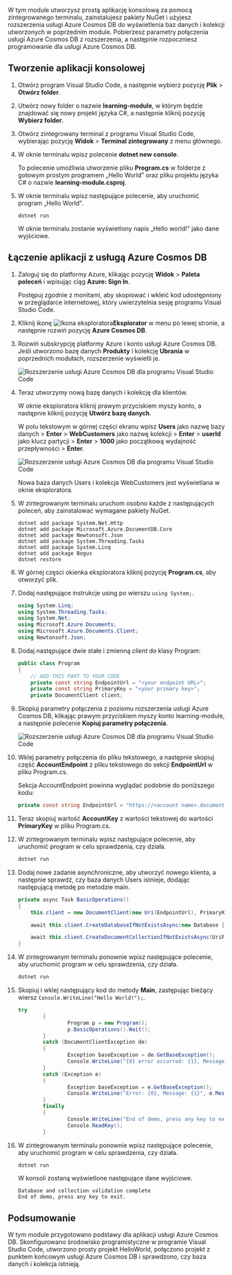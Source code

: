 W tym module utworzysz prostą aplikację konsolową za pomocą zintegrowanego terminalu, zainstalujesz pakiety NuGet i użyjesz rozszerzenia usługi Azure Cosmos DB do wyświetlenia baz danych i kolekcji utworzonych w poprzednim module. Pobierzesz parametry połączenia usługi Azure Cosmos DB z rozszerzenia, a następnie rozpoczniesz programowanie dla usługi Azure Cosmos DB. 

## <a name="create-a-console-app"></a>Tworzenie aplikacji konsolowej

1. Otwórz program Visual Studio Code, a następnie wybierz pozycję **Plik** > **Otwórz folder**.

2. Utwórz nowy folder o nazwie **learning-module**, w którym będzie znajdować się nowy projekt języka C#, a następnie kliknij pozycję **Wybierz folder**.

2. Otwórz zintegrowany terminal z programu Visual Studio Code, wybierając pozycję **Widok** > **Terminal zintegrowany** z menu głównego.

3. W oknie terminalu wpisz polecenie **dotnet new console**.

    To polecenie umożliwia utworzenie pliku **Program.cs** w folderze z gotowym prostym programem „Hello World” oraz pliku projektu języka C# o nazwie **learning-module.csproj**.

4. W oknie terminalu wpisz następujące polecenie, aby uruchomić program „Hello World”. 

    ```
    dotnet run
    ```

    W oknie terminalu zostanie wyświetlony napis „Hello world!” jako dane wyjściowe.

## <a name="connect-the-app-to-azure-cosmos-db"></a>Łączenie aplikacji z usługą Azure Cosmos DB

1. Zaloguj się do platformy Azure, klikając pozycję **Widok** > **Paleta poleceń** i wpisując ciąg **Azure: Sign In**.

    Postępuj zgodnie z monitami, aby skopiować i wkleić kod udostępniony w przeglądarce internetowej, który uwierzytelnia sesję programu Visual Studio Code.

2. Kliknij ikonę ![Ikona eksploratora](../media/2-setup/visual-studio-code-explorer-icon.png)**Eksplorator** w menu po lewej stronie, a następnie rozwiń pozycję **Azure Cosmos DB**.

3. Rozwiń subskrypcję platformy Azure i konto usługi Azure Cosmos DB. Jeśli utworzono bazę danych **Produkty** i kolekcję **Ubrania** w poprzednich modułach, rozszerzenie wyświetli je.

   ![Rozszerzenie usługi Azure Cosmos DB dla programu Visual Studio Code](../media/2-setup/azure-cosmos-db-vs-code-extension.png) 

4. Teraz utworzymy nową bazę danych i kolekcję dla klientów.

    W oknie eksploratora kliknij prawym przyciskiem myszy konto, a następnie kliknij pozycję **Utwórz bazę danych**. 
    
    W polu tekstowym w górnej części ekranu wpisz **Users** jako nazwę bazy danych > **Enter** > **WebCustomers** jako nazwę kolekcji > **Enter** > **userId** jako klucz partycji > **Enter** > **1000** jako początkową wydajność przepływności > **Enter**.

    ![Rozszerzenie usługi Azure Cosmos DB dla programu Visual Studio Code](../media/2-setup/vs-code-azure-cosmos-db-extension.gif) <!--Retake on fresh machine without the other subscriptions showing-->

    Nowa baza danych Users i kolekcja WebCustomers jest wyświetlana w oknie eksploratora.

5. W zintegrowanym terminalu uruchom osobno każde z następujących poleceń, aby zainstalować wymagane pakiety NuGet.

    ```
    dotnet add package System.Net.Http
    dotnet add package Microsoft.Azure.DocumentDB.Core
    dotnet add package Newtonsoft.Json
    dotnet add package System.Threading.Tasks
    dotnet add package System.Linq
    dotnet add package Bogus
    dotnet restore
    ```

6. W górnej części okienka eksploratora kliknij pozycję **Program.cs**, aby otworzyć plik.

7. Dodaj następujące instrukcje using po wierszu `using System;`.

    ```csharp
    using System.Linq;
    using System.Threading.Tasks;
    using System.Net;
    using Microsoft.Azure.Documents;
    using Microsoft.Azure.Documents.Client;
    using Newtonsoft.Json;
    ```

8. Dodaj następujące dwie stałe i zmienną *client* do klasy Program:

    ```csharp
    public class Program
    {
        // ADD THIS PART TO YOUR CODE
        private const string EndpointUrl = "<your endpoint URL>";
        private const string PrimaryKey = "<your primary key>";
        private DocumentClient client;
    ```

    <!--TODO: Use more secure method-->

9. Skopiuj parametry połączenia z poziomu rozszerzenia usługi Azure Cosmos DB, klikając prawym przyciskiem myszy konto learning-module, a następnie polecenie **Kopiuj parametry połączenia**.

    ![Rozszerzenie usługi Azure Cosmos DB dla programu Visual Studio Code](../media/2-setup/vs-code-copy-connection-string.gif) 

10. Wklej parametry połączenia do pliku tekstowego, a następnie skopiuj część **AccountEndpoint** z pliku tekstowego do sekcji **EndpointUrl** w pliku Program.cs.

    Sekcja AccountEndpoint powinna wyglądać podobnie do poniższego kodu:

    ```csharp
    private const string EndpointUrl = "https://<account name>.documents.azure.com:443/;
    ```

12. Teraz skopiuj wartość **AccountKey** z wartości tekstowej do wartości **PrimaryKey** w pliku Program.cs.

12. W zintegrowanym terminalu wpisz następujące polecenie, aby uruchomić program w celu sprawdzenia, czy działa.

    ```csharp
    dotnet run
    ```

13. Dodaj nowe zadanie asynchroniczne, aby utworzyć nowego klienta, a następnie sprawdź, czy baza danych Users istnieje, dodając następującą metodę po metodzie main.
    
    ```csharp
    private async Task BasicOperations()
    {
        this.client = new DocumentClient(new Uri(EndpointUrl), PrimaryKey);

        await this.client.CreateDatabaseIfNotExistsAsync(new Database { Id = "Users" });

        await this.client.CreateDocumentCollectionIfNotExistsAsync(UriFactory.CreateDatabaseUri("Users"), new DocumentCollection { Id = "WebCustomers" });
    }
    ```

14. W zintegrowanym terminalu ponownie wpisz następujące polecenie, aby uruchomić program w celu sprawdzenia, czy działa.

    ```csharp
    dotnet run
    ```

15. Skopiuj i wklej następujący kod do metody **Main**, zastępując bieżący wiersz `Console.WriteLine("Hello World!");`.

    ```csharp
    try
            {
                    Program p = new Program();
                    p.BasicOperations().Wait();
            }
            catch (DocumentClientException de)
            {
                    Exception baseException = de.GetBaseException();
                    Console.WriteLine("{0} error occurred: {1}, Message: {2}", de.StatusCode, de.Message, baseException.Message);
            }
            catch (Exception e)
            {
                    Exception baseException = e.GetBaseException();
                    Console.WriteLine("Error: {0}, Message: {1}", e.Message, baseException.Message);
            }
            finally
            {
                    Console.WriteLine("End of demo, press any key to exit.");
                    Console.ReadKey();
            }
    ```

16. W zintegrowanym terminalu ponownie wpisz następujące polecenie, aby uruchomić program w celu sprawdzenia, czy działa.

    ```csharp
    dotnet run
    ```

    W konsoli zostaną wyświetlone następujące dane wyjściowe.
    
    ```
    Database and collection validation complete
    End of demo, press any key to exit.
    ```

## <a name="summary"></a>Podsumowanie

W tym module przygotowano podstawy dla aplikacji usługi Azure Cosmos DB. Skonfigurowano środowisko programistyczne w programie Visual Studio Code, utworzono prosty projekt HelloWorld, połączono projekt z punktem końcowym usługi Azure Cosmos DB i sprawdzono, czy baza danych i kolekcja istnieją.